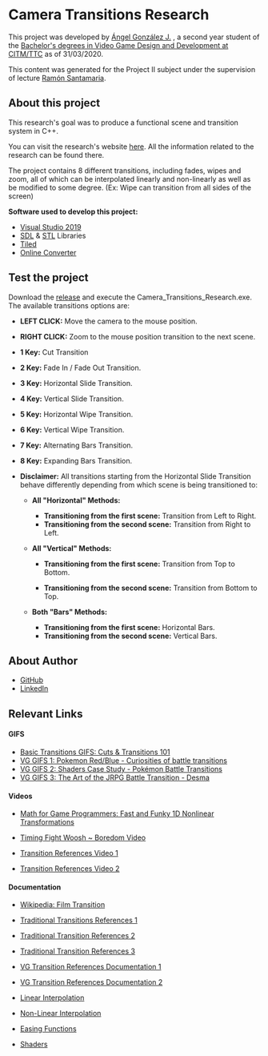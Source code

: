 # Camera Transitions Research

This project was developed by [Ángel González J.]([https://www.linkedin.com/in/%C3%A1ngel-gonz%C3%A1lez-jim%C3%A9nez-147174196/?locale=es_ES](https://www.linkedin.com/in/ángel-gonzález-jiménez-147174196/?locale=es_ES)) , a second year student of the [Bachelor's degrees in Video Game Design and Development at CITM/TTC](<https://www.citm.upc.edu/ing/estudis/graus-videojocs/>) as of 31/03/2020. 

This content was generated for the Project II subject under the supervision of lecture [Ramón Santamaria](<https://www.linkedin.com/in/raysan/>).



## About this project

This research's goal was to produce a functional scene and transition system in C++.

You can visit the research's website [here](<https://barcinolechiguino.github.io/Camera-Transitions-Research/>). All the information related to the research can be found there.

The project contains 8 different transitions, including fades, wipes and zoom, all of which can be interpolated linearly and non-linearly as well as be modified to some degree. (Ex: Wipe can transition from all sides of the screen)



**Software used to develop this project:**

* [Visual Studio 2019](<https://visualstudio.microsoft.com/es/vs/?rr=https%3A%2F%2Fwww.google.com%2F>)
* [SDL](<https://www.libsdl.org/>) & [STL](<http://www.cplusplus.com/reference/stl/>) Libraries
* [Tiled](<https://www.mapeditor.org/>)
* [Online Converter](<https://www.onlineconverter.com/video-to-gif>)



## Test the project

Download the [release](<https://github.com/BarcinoLechiguino/Camera-Transitions-Research/releases>) and execute the Camera_Transitions_Research.exe. The available transitions options are:

* **LEFT CLICK:**  Move the camera to the mouse position. 
* **RIGHT CLICK:** Zoom to the mouse position transition to the next scene.
* **1 Key:** Cut Transition
* **2 Key:**  Fade In / Fade Out Transition.
* **3 Key:** Horizontal Slide Transition. 
* **4 Key:** Vertical Slide Transition.
* **5 Key:** Horizontal Wipe Transition.
* **6 Key:** Vertical Wipe Transition.
* **7 Key:**  Alternating Bars Transition.
* **8 Key:** Expanding Bars Transition.



* **Disclaimer:** All transitions starting from the Horizontal Slide Transition behave differently depending from which scene is being transitioned to: 

  * **All "Horizontal" Methods:**

    * **Transitioning from the first scene:** Transition from Left to Right.
    * **Transitioning from the second scene:** Transition from Right to Left.

  * **All "Vertical" Methods:**

    * **Transitioning from the first scene:** Transition from Top to Bottom.

    * **Transitioning from the second scene:** Transition from Bottom to Top.

      

  * **Both "Bars" Methods:** 

    * **Transitioning from the first scene:** Horizontal Bars.
    * **Transitioning from the second scene:** Vertical Bars.



## About Author

* [GitHub](<https://github.com/BarcinoLechiguino>)
* [LinkedIn]([https://www.linkedin.com/in/%C3%A1ngel-gonz%C3%A1lez-jim%C3%A9nez-147174196](https://www.linkedin.com/in/ángel-gonzález-jiménez-147174196))



## Relevant Links

#### **GIFS**

* [Basic Transitions GIFS: Cuts & Transitions 101 ](<https://www.youtube.com/watch?v=OAH0MoAv2CI>)
* [VG GIFS 1: Pokemon Red/Blue - Curiosities of battle transitions](<https://www.youtube.com/watch?v=YbDCXJ0xH2g>)
* [VG GIFS 2: Shaders Case Study - Pokémon Battle Transitions](<https://www.youtube.com/watch?v=LnAoD7hgDxw>)
* [VG GIFS 3: The Art of the JRPG Battle Transition - Desma](<https://www.youtube.com/watch?v=Bgx26kfXzlg>)



#### **Videos** 

* [Math for Game Programmers: Fast and Funky 1D Nonlinear Transformations](<https://www.youtube.com/watch?v=mr5xkf6zSzk>)

* [Timing Fight Woosh ~ Boredom Video](<https://www.youtube.com/watch?v=9RoHMNXE6YM>)
* [Transition References Video 1](<https://www.youtube.com/watch?v=BagcGilr5vc>)
* [Transition References Video 2](<https://www.youtube.com/watch?v=AxtjgdsvyLk&feature=youtu.be>)



#### **Documentation** 

* [Wikipedia: Film Transition](<https://en.wikipedia.org/wiki/Film_transition>)
* [Traditional Transitions References 1](<https://biteable.com/blog/tips/video-transitions-effects-examples/>)
* [Traditional Transition References 2](<https://www.mentalfloss.com/article/21028/5-film-transitions-worth-knowing>)
* [Traditional Transition References 3](<https://www.premiumbeat.com/blog/the-hidden-meaning-behind-popular-video-transitions/>)
* [VG Transition References Documentation 1](<http://www.davetech.co.uk/screentransitions>)
* [VG Transition References Documentation 2](<http://www.ibuprogames.com/2015/11/10/camera-transitions/>)

* [Linear Interpolation](<https://blog.bitbull.com/2019/11/13/a-lerp-smoothing-tutorial-and-example-code/>)
* [Non-Linear Interpolation](<https://gamedev.stackexchange.com/questions/14799/non-linear-interpolation>)

* [Easing Functions](<https://easings.net/en>)
* [Shaders](<https://www.webopedia.com/TERM/S/shader.html>)

